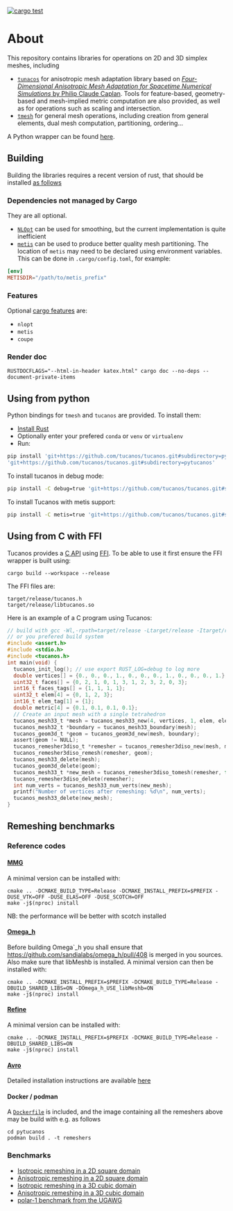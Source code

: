 [![cargo test](https://github.com/tucanos/tucanos/actions/workflows/test.yml/badge.svg)](https://github.com/tucanos/tucanos/actions/workflows/test.yml)

# About

This repository contains libraries for operations on 2D and 3D simplex meshes, including
- [`tunacos`](https://github.com/tucanos/tucanos/tree/main/tucanos) for
  anisotropic mesh adaptation library based on
  [*Four-Dimensional Anisotropic Mesh Adaptation for Spacetime Numerical Simulations* by Philip Claude Caplan](https://www.cs.middlebury.edu/~pcaplan/docs/Caplan_2019_PhD.pdf).
  Tools for feature-based, geometry-based and mesh-implied metric computation
  are also provided, as well as for operations such as scaling and intersection.
- [`tmesh`](https://github.com/tucanos/tucanos/tree/main/tmesh) for general
  mesh operations, including creation from general elements, dual mesh
  computation, partitioning, ordering...

A Python wrapper can be found [here](https://github.com/tucanos/pytucanos).


## Building

Building the libraries requires a recent version of rust, that should be installed
[as follows](https://www.rust-lang.org/tools/install)

### Dependencies not managed by Cargo

They are all optional.

* [`NLOpt`](https://github.com/stevengj/nlopt) can be used for smoothing, but
  the current implementation is quite inefficient
* [`metis`](https://github.com/KarypisLab/METIS) can be used to produce better
  quality mesh partitioning. The location of  `metis` may need to be declared
  using environment variables. This can be done in `.cargo/config.toml`, for
  example:
```toml
[env]
METISDIR="/path/to/metis_prefix"
```

### Features

Optional [cargo features](https://doc.rust-lang.org/cargo/reference/features.html) are:

- `nlopt`
- `metis`
- `coupe`

### Render doc

```
RUSTDOCFLAGS="--html-in-header katex.html" cargo doc --no-deps --document-private-items
```

## Using from python

Python bindings for `tmesh` and `tucanos` are provided. To install them:

* [Install Rust](https://www.rust-lang.org/tools/install)
* Optionally enter your prefered `conda` or `venv` or `virtualenv`
* Run:

```bash
pip install 'git+https://github.com/tucanos/tucanos.git#subdirectory=pytmesh' \
'git+https://github.com/tucanos/tucanos.git#subdirectory=pytucanos'
```

To install tucanos in debug mode:

```bash
pip install -C debug=true 'git+https://github.com/tucanos/tucanos.git#subdirectory=pytucanos'
```

To install Tucanos with metis support:

```bash
pip install -C metis=true 'git+https://github.com/tucanos/tucanos.git#subdirectory=pytucanos'
```

## Using from C with FFI

Tucanos provides a [C API](https://github.com/tucanos/tucanos/tree/main/tucanos-ffi) using
[FFI](https://en.wikipedia.org/wiki/Foreign_function_interface). To be able to
use it first ensure the FFI wrapper is built using:

```
cargo build --workspace --release
```

The FFI files are:

```
target/release/tucanos.h
target/release/libtucanos.so
```

Here is an example of a C program using Tucanos:

```c
// build with gcc -Wl,-rpath=target/release -Ltarget/release -Itarget/release test.c -ltucanos
// or you prefered build system
#include <assert.h>
#include <stdio.h>
#include <tucanos.h>
int main(void) {
  tucanos_init_log(); // use export RUST_LOG=debug to log more
  double vertices[] = {0., 0., 0., 1., 0., 0., 0., 1., 0., 0., 0., 1.};
  uint32_t faces[] = {0, 2, 1, 0, 1, 3, 1, 2, 3, 2, 0, 3};
  int16_t faces_tags[] = {1, 1, 1, 1};
  uint32_t elem[4] = {0, 1, 2, 3};
  int16_t elem_tag[1] = {1};
  double metric[4] = {0.1, 0.1, 0.1, 0.1};
  // Create an input mesh with a single tetrahedron
  tucanos_mesh33_t *mesh = tucanos_mesh33_new(4, vertices, 1, elem, elem_tag, 4, faces, faces_tags);
  tucanos_mesh32_t *boundary = tucanos_mesh33_boundary(mesh);
  tucanos_geom3d_t *geom = tucanos_geom3d_new(mesh, boundary);
  assert(geom != NULL);
  tucanos_remesher3diso_t *remesher = tucanos_remesher3diso_new(mesh, metric, geom);
  tucanos_remesher3diso_remesh(remesher, geom);
  tucanos_mesh33_delete(mesh);
  tucanos_geom3d_delete(geom);
  tucanos_mesh33_t *new_mesh = tucanos_remesher3diso_tomesh(remesher, false);
  tucanos_remesher3diso_delete(remesher);
  int num_verts = tucanos_mesh33_num_verts(new_mesh);
  printf("Number of vertices after remeshing: %d\n", num_verts);
  tucanos_mesh33_delete(new_mesh);
}
```

## Remeshing benchmarks

### Reference codes

#### [MMG](https://github.com/MmgTools/mmg)

A minimal version can be installed with:

```
cmake .. -DCMAKE_BUILD_TYPE=Release -DCMAKE_INSTALL_PREFIX=$PREFIX -DUSE_VTK=OFF -DUSE_ELAS=OFF -DUSE_SCOTCH=OFF
make -j$(nproc) install
```

NB: the performance will be better with scotch installed

#### [Omega\_h](https://github.com/sandialabs/omega_h)

Before building Omega`_h you shall ensure that
<https://github.com/sandialabs/omega_h/pull/408> is merged in you sources. Also
make sure that libMeshb is installed. A minimal version can then be installed
with:

```
cmake .. -DCMAKE_INSTALL_PREFIX=$PREFIX -DCMAKE_BUILD_TYPE=Release -DBUILD_SHARED_LIBS=ON -DOmega_h_USE_libMeshb=ON
make -j$(nproc) install
```

#### [Refine](https://github.com/nasa/refine)

A minimal version can be installed with:

```
cmake .. -DCMAKE_INSTALL_PREFIX=$PREFIX -DCMAKE_BUILD_TYPE=Release -DBUILD_SHARED_LIBS=ON
make -j$(nproc) install
```

#### [Avro](https://philipclaude.gitlab.io/avro/)

Detailed installation instructions are available [here](https://philipclaude.gitlab.io/avro/)

#### Docker / podman

A [`Dockerfile`](./pytucanos/benchmarks/Dockerfile) is included, and the image
containing all the remeshers above may be build with e.g. as follows

```
cd pytucanos
podman build . -t remeshers
```

### Benchmarks

- [Isotropic remeshing in a 2D square domain
](pytucanos/benchmarks/square_iso/README.md)
- [Anisotropic remeshing in a 2D square domain
](pytucanos/benchmarks/square_linear/README.md)
- [Isotropic remeshing in a 3D cubic domain
](pytucanos/benchmarks/cube_iso/README.md)
- [Anisotropic remeshing in a 3D cubic domain
](pytucanos/benchmarks/cube_linear/README.md)
- [polar-1 benchmark from the UGAWG
](pytucanos/benchmarks/cube_cylinder/README.md)

